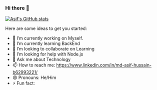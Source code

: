 ### Hi there 👋


[![Asif's GitHub stats](https://github-readme-stats.vercel.app/api?username=mdasif602)](https://github.com/mdasif602/github-readme-stats)

Here are some ideas to get you started:

- 🔭 I’m currently working on Myself.
- 🌱 I’m currently learning BackEnd
- 👯 I’m looking to collaborate on Learning
- 🤔 I’m looking for help with Node.js
- 💬 Ask me about Technology
- 📫 How to reach me: https://www.linkedin.com/in/md-asif-hussain-b62993221/
- 😄 Pronouns: He/Him
- ⚡ Fun fact: 


